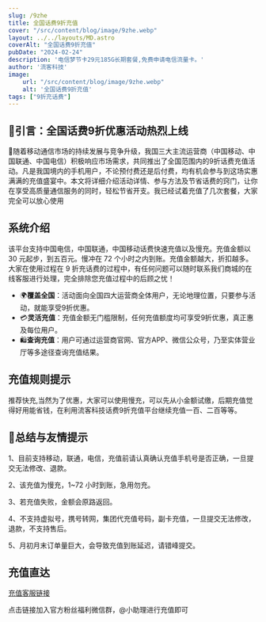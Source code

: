 ```yaml
---
slug: /9zhe
title: 全国话费9折充值
cover: "/src/content/blog/image/9zhe.webp"
layout: ../../layouts/MD.astro
coverAlt: "全国话费9折充值"
pubDate: "2024-02-24"
description: '电信梦节卡29元185G长期套餐,免费申请电信流量卡。'
author: '流客科技'
image:
    url: "/src/content/blog/image/9zhe.webp"
    alt: '全国话费9折充值'
tags: ["9折充话费"]
---
```



## 💫引言：全国话费9折优惠活动热烈上线

🎉随着移动通信市场的持续发展与竞争升级，我国三大主流运营商（中国移动、中国联通、中国电信）积极响应市场需求，共同推出了全国范围内的9折话费充值活动。凡是我国境内的手机用户，不论预付费还是后付费，均有机会参与到这场实惠满满的充值盛宴中。本文将详细介绍活动详情、参与方法及节省话费的窍门，让你在享受高质量通信服务的同时，轻松节省开支。我已经试着充值了几次套餐，大家完全可以放心使用

## 系统介绍

该平台支持中国电信，中国联通，中国移动话费快速充值以及慢充。充值金额以 30 元起步，到五百元。慢冲在 72 个小时之内到账。充值金额越大，折扣越多。大家在使用过程在 9 折充话费的过程中，有任何问题可以随时联系我们商城的在线客服进行处理，完全排除您充值过程中的后顾之忧！


- 🌍**覆盖全国**：活动面向全国四大运营商全体用户，无论地理位置，只要参与活动，就能享受9折优惠。
- 💳**灵活充值**：充值金额无门槛限制，任何充值额度均可享受9折优惠，真正惠及每位用户。
- 🛍️**查询充值**：用户可通过运营商官网、官方APP、微信公众号，乃至实体营业厅等多途径查询充值结果。

## 充值规则提示

推荐快充,当然为了优惠，大家可以使用慢充，可以先从小金额试缴，后期充值觉得好用能省钱，在利用流客科技话费9折充值平台继续充值一百、二百等等。

## 💬总结与友情提示

1、目前支持移动，联通，电信，充值前请认真确认充值手机号是否正确，一旦提交无法修改、退款。

2、该充值为慢充，1~72 小时到账，急用勿充。

3、若充值失败，金额会原路返回。

4、不支持虚拟号，携号转网，集团代充值号码，副卡充值，一旦提交无法修改，退款，不支持售后。

5、月初月末订单量巨大，会导致充值到账延迟，请错峰提交。



## 充值直达

[充值客服链接](https://work.weixin.qq.com/gm/a6484050538dc4716d3a98758f8e30ab)

点击链接加入官方粉丝福利微信群，@小助理进行充值即可